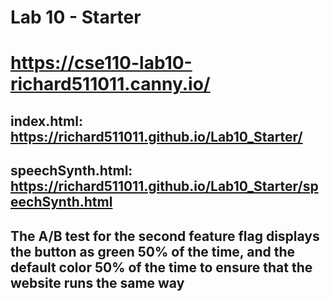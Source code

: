 # Lab 10 - Starter
# https://cse110-lab10-richard511011.canny.io/

## index.html: https://richard511011.github.io/Lab10_Starter/

## speechSynth.html: https://richard511011.github.io/Lab10_Starter/speechSynth.html

## The A/B test for the second feature flag displays the button as green 50% of the time, and the default color 50% of the time to ensure that the website runs the same way